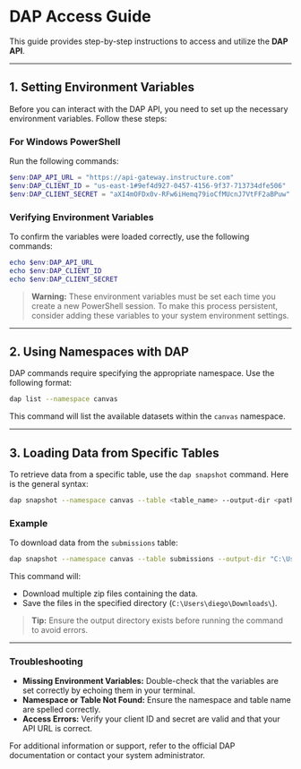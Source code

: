 # DAP Access Guide

This guide provides step-by-step instructions to access and utilize the **DAP API**.

---

## 1. Setting Environment Variables

Before you can interact with the DAP API, you need to set up the necessary environment variables. Follow these steps:

### For Windows PowerShell

Run the following commands:

```powershell
$env:DAP_API_URL = "https://api-gateway.instructure.com"
$env:DAP_CLIENT_ID = "us-east-1#9ef4d927-0457-4156-9f37-713734dfe506"
$env:DAP_CLIENT_SECRET = "aXI4mOFDx0v-RFw6iHemq79ioCfMUcnJ7VtFF2aBPuw"
```

### Verifying Environment Variables

To confirm the variables were loaded correctly, use the following commands:

```powershell
echo $env:DAP_API_URL
echo $env:DAP_CLIENT_ID
echo $env:DAP_CLIENT_SECRET
```

> **Warning:** These environment variables must be set each time you create a new PowerShell session. To make this process persistent, consider adding these variables to your system environment settings.

---

## 2. Using Namespaces with DAP

DAP commands require specifying the appropriate namespace. Use the following format:

```bash
dap list --namespace canvas
```

This command will list the available datasets within the `canvas` namespace.

---

## 3. Loading Data from Specific Tables

To retrieve data from a specific table, use the `dap snapshot` command. Here is the general syntax:

```bash
dap snapshot --namespace canvas --table <table_name> --output-dir <path_to_download>
```

### Example

To download data from the `submissions` table:

```bash
dap snapshot --namespace canvas --table submissions --output-dir "C:\Users\diego\Downloads\"
```

This command will:

- Download multiple zip files containing the data.
- Save the files in the specified directory (`C:\Users\diego\Downloads\`).

> **Tip:** Ensure the output directory exists before running the command to avoid errors.

---

### Troubleshooting

- **Missing Environment Variables:** Double-check that the variables are set correctly by echoing them in your terminal.
- **Namespace or Table Not Found:** Ensure the namespace and table name are spelled correctly.
- **Access Errors:** Verify your client ID and secret are valid and that your API URL is correct.

For additional information or support, refer to the official DAP documentation or contact your system administrator.